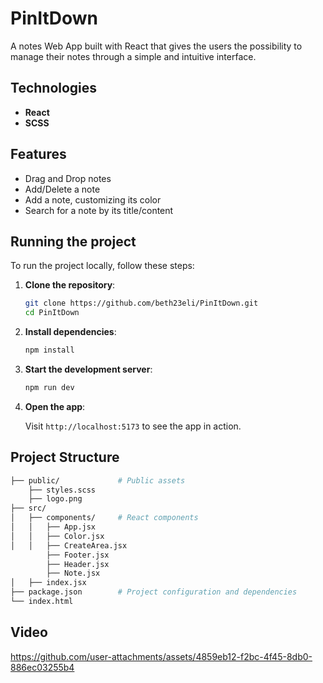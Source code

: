 # PinItDown 
A notes Web App built with React that gives the users the possibility to manage their notes through a simple and intuitive interface.

## Technologies

- **React**
- **SCSS**

## Features

- Drag and Drop notes
- Add/Delete a note
- Add a note, customizing its color
- Search for a note by its title/content

## Running the project

To run the project locally, follow these steps:

1. **Clone the repository**:
    ```bash
    git clone https://github.com/beth23eli/PinItDown.git
    cd PinItDown
   ```

2. **Install dependencies**:

    ```bash
    npm install
    ```

3. **Start the development server**:

    ```bash
    npm run dev
    ```
4. **Open the app**:

   Visit `http://localhost:5173` to see the app in action.


## Project Structure

```bash
├── public/             # Public assets
    ├── styles.scss
    ├── logo.png 
├── src/
│   ├── components/     # React components
│   │   ├── App.jsx
│   │   ├── Color.jsx
│   │   ├── CreateArea.jsx
        ├── Footer.jsx
        ├── Header.jsx
        ├── Note.jsx
│   ├── index.jsx       
├── package.json        # Project configuration and dependencies
└── index.html      
```

## Video


https://github.com/user-attachments/assets/4859eb12-f2bc-4f45-8db0-886ec03255b4




